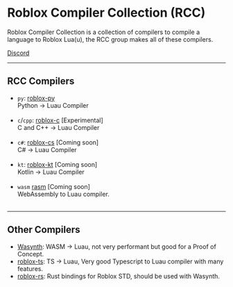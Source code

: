 # Roblox Compiler Collection (RCC)
Roblox Compiler Collection is a collection of compilers to compile a language to Roblox Lua(u), the RCC group makes all of these compilers.

[Discord](https://discord.gg/g9uHaT8Z4b)

***
## RCC Compilers
- `py`: [roblox-py](https://github.com/roblox-compilers/roblox-py) <br>
  Python -> Luau Compiler <br> <br>
- `c`/`cpp`: [roblox-c](https://github.com/roblox-compilers/roblox-c) [Experimental] <br>
  C and C++ -> Luau Compiler <br> <br>
- `c#`: [roblox-cs]() [Coming soon] <br>
  C# -> Luau Compiler <br> <br>
- `kt`: [roblox-kt]() [Coming soon] <br>
  Kotlin -> Luau Compiler <br> <br>
- `wasm` [rasm]() [Coming soon] <br>
  WebAssembly to Luau compiler. <br> <br>


***
## Other Compilers
- [Wasynth](https://github.com/Rerumu/Wasynth):
WASM -> Luau, not very performant but good for a Proof of Concept.
- [roblox-ts](https://roblox-ts.com):
TS -> Luau, Very good Typescript to Luau compiler with many features.
- [roblox-rs](https://github.com/roblox-rs):
Rust bindings for Roblox STD, should be used with Wasynth.
